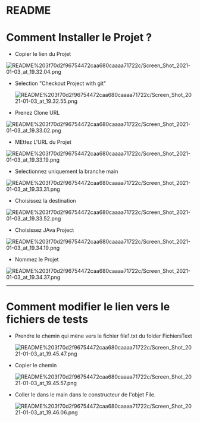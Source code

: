 # README

# Comment Installer le Projet ?

- Copier le lien du Projet

![README%203f70d2f96754472caa680caaaa71722c/Screen_Shot_2021-01-03_at_19.32.04.png](README%203f70d2f96754472caa680caaaa71722c/Screen_Shot_2021-01-03_at_19.32.04.png)

- Selection "Checkout Project with git"

    ![README%203f70d2f96754472caa680caaaa71722c/Screen_Shot_2021-01-03_at_19.32.55.png](README%203f70d2f96754472caa680caaaa71722c/Screen_Shot_2021-01-03_at_19.32.55.png)

- Prenez Clone URL

![README%203f70d2f96754472caa680caaaa71722c/Screen_Shot_2021-01-03_at_19.33.02.png](README%203f70d2f96754472caa680caaaa71722c/Screen_Shot_2021-01-03_at_19.33.02.png)

- MEttez L'URL du Projet

![README%203f70d2f96754472caa680caaaa71722c/Screen_Shot_2021-01-03_at_19.33.19.png](README%203f70d2f96754472caa680caaaa71722c/Screen_Shot_2021-01-03_at_19.33.19.png)

- Selectionnez uniquement la branche main

![README%203f70d2f96754472caa680caaaa71722c/Screen_Shot_2021-01-03_at_19.33.31.png](README%203f70d2f96754472caa680caaaa71722c/Screen_Shot_2021-01-03_at_19.33.31.png)

- Choisissez la destination

![README%203f70d2f96754472caa680caaaa71722c/Screen_Shot_2021-01-03_at_19.33.52.png](README%203f70d2f96754472caa680caaaa71722c/Screen_Shot_2021-01-03_at_19.33.52.png)

- Choisissez JAva Project

![README%203f70d2f96754472caa680caaaa71722c/Screen_Shot_2021-01-03_at_19.34.19.png](README%203f70d2f96754472caa680caaaa71722c/Screen_Shot_2021-01-03_at_19.34.19.png)

- Nommez le Projet

![README%203f70d2f96754472caa680caaaa71722c/Screen_Shot_2021-01-03_at_19.34.37.png](README%203f70d2f96754472caa680caaaa71722c/Screen_Shot_2021-01-03_at_19.34.37.png)

---

# Comment modifier le lien vers le fichiers de tests

- Prendre le chemin qui mène vers le fichier file1.txt du folder FichiersText

    ![README%203f70d2f96754472caa680caaaa71722c/Screen_Shot_2021-01-03_at_19.45.47.png](README%203f70d2f96754472caa680caaaa71722c/Screen_Shot_2021-01-03_at_19.45.47.png)

- Copier le chemin

    ![README%203f70d2f96754472caa680caaaa71722c/Screen_Shot_2021-01-03_at_19.45.57.png](README%203f70d2f96754472caa680caaaa71722c/Screen_Shot_2021-01-03_at_19.45.57.png)

- Coller le dans le main dans le constructeur de l'objet File.

    ![README%203f70d2f96754472caa680caaaa71722c/Screen_Shot_2021-01-03_at_19.46.06.png](README%203f70d2f96754472caa680caaaa71722c/Screen_Shot_2021-01-03_at_19.46.06.png)